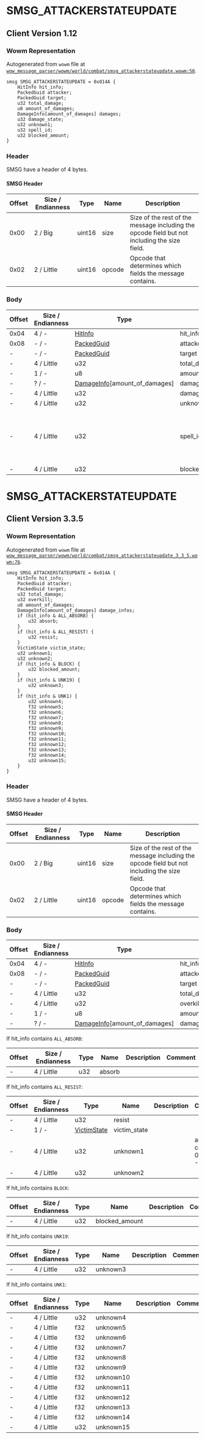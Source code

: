 # SMSG_ATTACKERSTATEUPDATE

## Client Version 1.12

### Wowm Representation

Autogenerated from `wowm` file at [`wow_message_parser/wowm/world/combat/smsg_attackerstateupdate.wowm:50`](https://github.com/gtker/wow_messages/tree/main/wow_message_parser/wowm/world/combat/smsg_attackerstateupdate.wowm#L50).
```rust,ignore
smsg SMSG_ATTACKERSTATEUPDATE = 0x014A {
    HitInfo hit_info;
    PackedGuid attacker;
    PackedGuid target;
    u32 total_damage;
    u8 amount_of_damages;
    DamageInfo[amount_of_damages] damages;
    u32 damage_state;
    u32 unknown1;
    u32 spell_id;
    u32 blocked_amount;
}
```
### Header

SMSG have a header of 4 bytes.

#### SMSG Header

| Offset | Size / Endianness | Type   | Name   | Description |
| ------ | ----------------- | ------ | ------ | ----------- |
| 0x00   | 2 / Big           | uint16 | size   | Size of the rest of the message including the opcode field but not including the size field.|
| 0x02   | 2 / Little        | uint16 | opcode | Opcode that determines which fields the message contains.|

### Body

| Offset | Size / Endianness | Type | Name | Description | Comment |
| ------ | ----------------- | ---- | ---- | ----------- | ------- |
| 0x04 | 4 / - | [HitInfo](hitinfo.md) | hit_info |  |  |
| 0x08 | - / - | [PackedGuid](../spec/packed-guid.md) | attacker |  |  |
| - | - / - | [PackedGuid](../spec/packed-guid.md) | target |  |  |
| - | 4 / Little | u32 | total_damage |  |  |
| - | 1 / - | u8 | amount_of_damages |  |  |
| - | ? / - | [DamageInfo](damageinfo.md)[amount_of_damages] | damages |  |  |
| - | 4 / Little | u32 | damage_state |  |  |
| - | 4 / Little | u32 | unknown1 |  |  |
| - | 4 / Little | u32 | spell_id |  | vmangos: spell id, seen with heroic strike and disarm as examples |
| - | 4 / Little | u32 | blocked_amount |  |  |

# SMSG_ATTACKERSTATEUPDATE

## Client Version 3.3.5

### Wowm Representation

Autogenerated from `wowm` file at [`wow_message_parser/wowm/world/combat/smsg_attackerstateupdate_3_3_5.wowm:76`](https://github.com/gtker/wow_messages/tree/main/wow_message_parser/wowm/world/combat/smsg_attackerstateupdate_3_3_5.wowm#L76).
```rust,ignore
smsg SMSG_ATTACKERSTATEUPDATE = 0x014A {
    HitInfo hit_info;
    PackedGuid attacker;
    PackedGuid target;
    u32 total_damage;
    u32 overkill;
    u8 amount_of_damages;
    DamageInfo[amount_of_damages] damage_infos;
    if (hit_info & ALL_ABSORB) {
        u32 absorb;
    }
    if (hit_info & ALL_RESIST) {
        u32 resist;
    }
    VictimState victim_state;
    u32 unknown1;
    u32 unknown2;
    if (hit_info & BLOCK) {
        u32 blocked_amount;
    }
    if (hit_info & UNK19) {
        u32 unknown3;
    }
    if (hit_info & UNK1) {
        u32 unknown4;
        f32 unknown5;
        f32 unknown6;
        f32 unknown7;
        f32 unknown8;
        f32 unknown9;
        f32 unknown10;
        f32 unknown11;
        f32 unknown12;
        f32 unknown13;
        f32 unknown14;
        u32 unknown15;
    }
}
```
### Header

SMSG have a header of 4 bytes.

#### SMSG Header

| Offset | Size / Endianness | Type   | Name   | Description |
| ------ | ----------------- | ------ | ------ | ----------- |
| 0x00   | 2 / Big           | uint16 | size   | Size of the rest of the message including the opcode field but not including the size field.|
| 0x02   | 2 / Little        | uint16 | opcode | Opcode that determines which fields the message contains.|

### Body

| Offset | Size / Endianness | Type | Name | Description | Comment |
| ------ | ----------------- | ---- | ---- | ----------- | ------- |
| 0x04 | 4 / - | [HitInfo](hitinfo.md) | hit_info |  |  |
| 0x08 | - / - | [PackedGuid](../spec/packed-guid.md) | attacker |  |  |
| - | - / - | [PackedGuid](../spec/packed-guid.md) | target |  |  |
| - | 4 / Little | u32 | total_damage |  |  |
| - | 4 / Little | u32 | overkill |  |  |
| - | 1 / - | u8 | amount_of_damages |  |  |
| - | ? / - | [DamageInfo](damageinfo.md)[amount_of_damages] | damage_infos |  |  |

If hit_info contains `ALL_ABSORB`:

| Offset | Size / Endianness | Type | Name | Description | Comment |
| ------ | ----------------- | ---- | ---- | ----------- | ------- |
| - | 4 / Little | u32 | absorb |  |  |

If hit_info contains `ALL_RESIST`:

| Offset | Size / Endianness | Type | Name | Description | Comment |
| ------ | ----------------- | ---- | ---- | ----------- | ------- |
| - | 4 / Little | u32 | resist |  |  |
| - | 1 / - | [VictimState](victimstate.md) | victim_state |  |  |
| - | 4 / Little | u32 | unknown1 |  | arcemu: can be 0,1000 or -1 |
| - | 4 / Little | u32 | unknown2 |  |  |

If hit_info contains `BLOCK`:

| Offset | Size / Endianness | Type | Name | Description | Comment |
| ------ | ----------------- | ---- | ---- | ----------- | ------- |
| - | 4 / Little | u32 | blocked_amount |  |  |

If hit_info contains `UNK19`:

| Offset | Size / Endianness | Type | Name | Description | Comment |
| ------ | ----------------- | ---- | ---- | ----------- | ------- |
| - | 4 / Little | u32 | unknown3 |  |  |

If hit_info contains `UNK1`:

| Offset | Size / Endianness | Type | Name | Description | Comment |
| ------ | ----------------- | ---- | ---- | ----------- | ------- |
| - | 4 / Little | u32 | unknown4 |  |  |
| - | 4 / Little | f32 | unknown5 |  |  |
| - | 4 / Little | f32 | unknown6 |  |  |
| - | 4 / Little | f32 | unknown7 |  |  |
| - | 4 / Little | f32 | unknown8 |  |  |
| - | 4 / Little | f32 | unknown9 |  |  |
| - | 4 / Little | f32 | unknown10 |  |  |
| - | 4 / Little | f32 | unknown11 |  |  |
| - | 4 / Little | f32 | unknown12 |  |  |
| - | 4 / Little | f32 | unknown13 |  |  |
| - | 4 / Little | f32 | unknown14 |  |  |
| - | 4 / Little | u32 | unknown15 |  |  |

